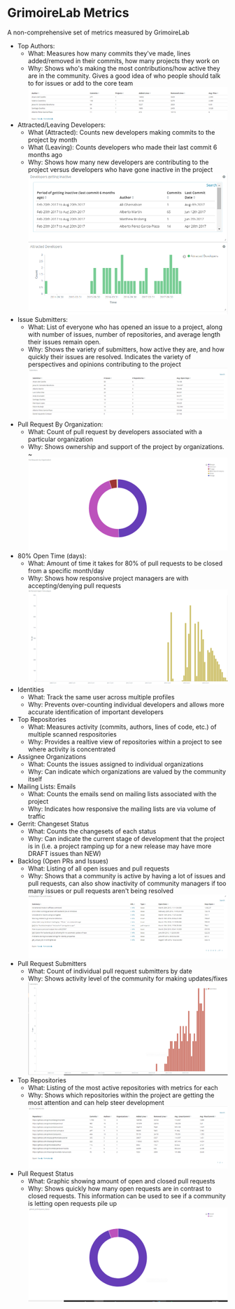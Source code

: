 # GrimoireLab Metrics

A non-comprehensive set of metrics measured by GrimoireLab

* Top Authors:
  * What: Measures how many commits they've made, lines added/removed in their commits, how many projects they work on
  * Why: Shows who's making the most contributions/how active they are in the community. Gives a good idea of who people should talk to for issues or add to the core team
  ![alt text](https://github.com/b-hodges/grimoirelab-roadmap/blob/master/Top%20Authors.PNG?raw=true "Top Authors")
* Attracted/Leaving Developers:
  * What (Attracted): Counts new developers making commits to the project by month
  * What (Leaving): Counts developers who made their last commit 6 months ago
  * Why: Shows how many new developers are contributing to the project versus developers who have gone inactive in the project
  ![alt text](https://github.com/b-hodges/grimoirelab-roadmap/blob/master/attracted_inactive.PNG?raw=true "Attracted/Leaving Developers")
* Issue Submitters:
  * What: List of everyone who has opened an issue to a project, along with number of issues, number of repositories, and average length their issues remain open.
  * Why: Shows the variety of submitters, how active they are, and how quickly their issues are resolved. Indicates the variety of perspectives and opinions contributing to the project
  ![alt text](https://github.com/b-hodges/grimoirelab-roadmap/blob/master/issue_submitters.PNG?raw=true "Issue Submitters")
* Pull Request By Organization:
  * What: Count of pull request by developers associated with a particular organization
  * Why: Shows ownership and support of the project by organizations.
  ~![alt text](https://github.com/b-hodges/grimoirelab-roadmap/blob/master/pull_req_org.PNG?raw=true "Pull Requests by Organization")
* 80% Open Time (days):
  * What: Amount of time it takes for 80% of pull requests to be closed from a specific month/day
  * Why: Shows how responsive project managers are with accepting/denying pull requests
 ![alt text](https://github.com/b-hodges/grimoirelab-roadmap/blob/master/80_percent_open_time.PNG?raw=true "80% Open Time") 
* Identities
  * What: Track the same user across multiple profiles
  * Why: Prevents over-counting individual developers and allows more accurate identification of important developers
* Top Repositories
  * What: Measures activity (commits, authors, lines of code, etc.) of multiple scanned respositories
  * Why: Provides a realtive view of repositories within a project to see where activity is concentrated
* Assignee Organizations
  * What: Counts the issues assigned to individual organizations
  * Why: Can indicate which organizations are valued by the community itself
* Mailing Lists: Emails
  * What: Counts the emails send on mailing lists associated with the project
  * Why: Indicates how responsive the mailing lists are via volume of traffic
* Gerrit: Changeset Status
  * What: Counts the changesets of each status
  * Why: Can indicate the current stage of development that the project is in (i.e. a project ramping up for a new release may have more DRAFT issues than NEW)
* Backlog (Open PRs and Issues)
  * What: Listing of all open issues and pull requests
  * Why: Shows that a community is active by having a lot of issues and pull requests, can also show inactivity of community managers if too many issues or pull requests aren't being resolved
  ![alt text](https://github.com/b-hodges/grimoirelab-roadmap/blob/master/backlog.PNG?raw=true "Backlog")
* Pull Request Submitters
  * What: Count of individual pull request submitters by date
  * Why: Shows activity level of the community for making updates/fixes
    ![alt text](https://github.com/b-hodges/grimoirelab-roadmap/blob/master/pull_request_submitters.PNG?raw=true "Pull Request Submitters")
* Top Repositories
  * What: Listing of the most active repositories with metrics for each
  * Why: Shows which repositories within the project are getting the most attention and can help steer development
  ![alt text](https://github.com/b-hodges/grimoirelab-roadmap/blob/master/top_repos.PNG?raw=true "Top Repositories")
* Pull Request Status
  * What: Graphic showing amount of open and closed pull requests
  * Why: Shows quickly how many open requests are in contrast to closed requests. This information can be used to see if a community is letting open requests pile up
  ![alt text](https://github.com/b-hodges/grimoirelab-roadmap/blob/master/pull_status.PNG?raw=true "Pull Request Status")
